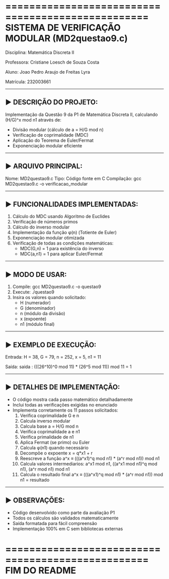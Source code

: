 ==================================================
        SISTEMA DE VERIFICAÇÃO MODULAR
          (MD2questao9.c)
==================================================

Disciplina: Matemática Discreta II

Professora: Cristiane Loesch de Souza Costa

Aluno: Joao Pedro Araujo de Freitas Lyra

Matrícula: 232003661

--------------------------------------------------
► DESCRIÇÃO DO PROJETO:
--------------------------------------------------
Implementação da Questão 9 da P1 de Matemática Discreta II,
calculando (H/G)^x mod n1 através de:
- Divisão modular (cálculo de a = H/G mod n)
- Verificação de coprimalidade (MDC)
- Aplicação do Teorema de Euler/Fermat
- Exponenciação modular eficiente

--------------------------------------------------
► ARQUIVO PRINCIPAL:
--------------------------------------------------
Nome: MD2questao9.c
Tipo: Código fonte em C
Compilação: gcc MD2questao9.c -o verificacao_modular

--------------------------------------------------
► FUNCIONALIDADES IMPLEMENTADAS:
--------------------------------------------------
1. Cálculo do MDC usando Algoritmo de Euclides
2. Verificação de números primos
3. Cálculo do inverso modular
4. Implementação da função φ(n) (Totiente de Euler)
5. Exponenciação modular otimizada
6. Verificação de todas as condições matemáticas:
   - MDC(G,n) = 1 para existência do inverso
   - MDC(a,n1) = 1 para aplicar Euler/Fermat

--------------------------------------------------
► MODO DE USAR:
--------------------------------------------------
1. Compile: gcc MD2questao9.c -o questao9
2. Execute: ./questao9
3. Insira os valores quando solicitado:
   - H (numerador)
   - G (denominador)
   - n (módulo da divisão)
   - x (expoente)
   - n1 (módulo final)

--------------------------------------------------
► EXEMPLO DE EXECUÇÃO:
--------------------------------------------------
Entrada:
H = 38, G = 79, n = 252, x = 5, n1 = 11

Saída:
saida : (((26^10)^0 mod 11) * (26^5 mod 11)) mod 11 = 1

--------------------------------------------------
► DETALHES DE IMPLEMENTAÇÃO:
--------------------------------------------------
- O código mostra cada passo matemático detalhadamente
- Inclui todas as verificações exigidas no enunciado
- Implementa corretamente os 11 passos solicitados:
  1. Verifica coprimalidade G e n
  2. Calcula inverso modular
  3. Calcula base a = H/G mod n
  4. Verifica coprimalidade a e n1
  5. Verifica primalidade de n1
  6. Aplica Fermat (se primo) ou Euler
  7. Calcula φ(n1) quando necessário
  8. Decompõe o expoente x = q*x1 + r
  9. Reescreve a função a^x  ≡ (((a^x1)^q mod n1) * (a^r mod n1)) mod n1
  10. Calcula valores intermediarios: a^x1 mod n1, ((a^x1 mod n1)^q mod n1), (a^r mod n1) mod n1
  11. Calcula o resultado final a^x  ≡ (((a^x1)^q mod n1) * (a^r mod n1)) mod n1 = resultado

--------------------------------------------------
► OBSERVAÇÕES:
--------------------------------------------------
- Código desenvolvido como parte da avaliação P1
- Todos os cálculos são validados matematicamente
- Saída formatada para fácil compreensão
- Implementação 100% em C sem bibliotecas externas

==================================================
        FIM DO README
==================================================
